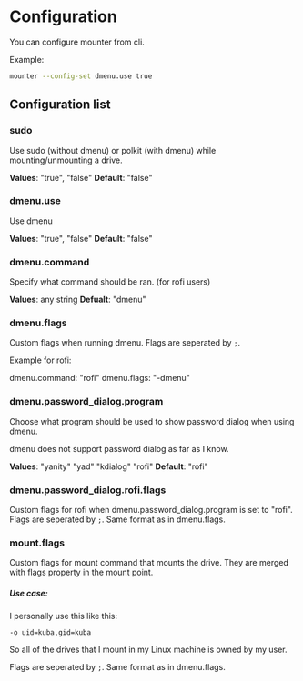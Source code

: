 # Configuration

You can configure mounter from cli.

Example:

```bash
mounter --config-set dmenu.use true
```

## Configuration list

### sudo

Use sudo (without dmenu) or polkit (with dmenu) while mounting/unmounting a drive.

**Values**: "true", "false"
**Default**: "false"

### dmenu.use

Use dmenu

**Values**: "true", "false"
**Default**: "false"

### dmenu.command

Specify what command should be ran. (for rofi users)

**Values**: any string
**Defualt**: "dmenu"

### dmenu.flags

Custom flags when running dmenu. Flags are seperated by `;`.

Example for rofi:

dmenu.command: "rofi"
dmenu.flags: "-dmenu"

### dmenu.password_dialog.program

Choose what program should be used to show password dialog when using dmenu.

dmenu does not support password dialog as far as I know.

**Values**: "yanity" "yad" "kdialog" "rofi"
**Default**: "rofi"

### dmenu.password_dialog.rofi.flags

Custom flags for rofi when dmenu.password_dialog.program is set to "rofi". Flags are seperated by `;`. Same format as in dmenu.flags.

### mount.flags

Custom flags for mount command that mounts the drive. They are merged with flags property in the mount point.

##### Use case:

I personally use this like this:

`-o uid=kuba,gid=kuba`

So all of the drives that I mount in my Linux machine is owned by my user.

Flags are seperated by `;`. Same format as in dmenu.flags.

